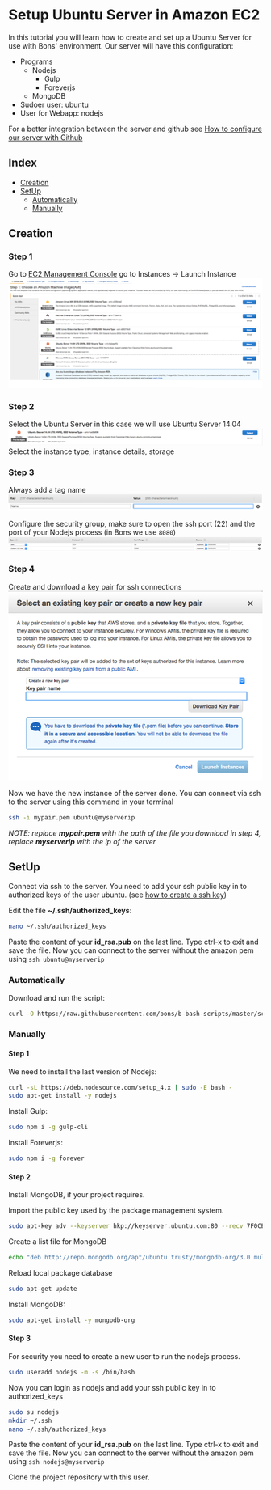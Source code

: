 # Setup Ubuntu Server in Amazon EC2

In this tutorial you will learn how to create and set up a Ubuntu Server for use with Bons' environment.
Our server will have this configuration:
- Programs
  - Nodejs
    - Gulp
    - Foreverjs
  - MongoDB
- Sudoer user: ubuntu
- User for Webapp: nodejs

For a better integration between the server and github see [How to configure our server with Github](./server-with-github)
## Index
- [Creation](#creation)
- [SetUp](#setup)
  - [Automatically](#automatically)
  - [Manually](#manually)

## Creation

### Step 1
  Go to [EC2 Management Console](https://console.aws.amazon.com/ec2/v2/home) go to Instances -> Launch Instance
  ![photo](../photos/setup/photo-1.png?raw=true)

### Step 2
  Select the Ubuntu Server in this case we will use Ubuntu Server 14.04
  ![photo](../photos/setup/photo-2.png?raw=true)
  Select the instance type, instance details, storage

### Step 3
  Always add a tag name
  ![photo](../photos/setup/photo-3.png?raw=true)

  Configure the security group, make sure to open the ssh port (22) and the port of your Nodejs process (in Bons we use `8080`)
  ![photo](../photos/setup/photo-4.png?raw=true)

### Step 4
  Create and download a key pair for ssh connections
  ![photo](../photos/setup/photo-5.png?raw=true)

Now we have the new instance of the server done. You can connect via ssh to the server using this command in your terminal
```bash
ssh -i mypair.pem ubuntu@myserverip
```

_NOTE: replace __mypair.pem__ with the path of the file you download in step 4, replace __myserverip__ with the ip of the server_

## SetUp

Connect via ssh to the server.
You need to add your ssh public key in to authorized keys of the user ubuntu. (see [how to create a ssh key](./how-to-create-ssh-key.md))

Edit the file __~/.ssh/authorized_keys__:
```bash
nano ~/.ssh/authorized_keys
```

Paste the content of your __id_rsa.pub__ on the last line. Type ctrl-x to exit and save the file.
Now you can connect to the server without the amazon pem using `ssh ubuntu@myserverip`

### Automatically
Download and run the script:
```bash
curl -O https://raw.githubusercontent.com/bons/b-bash-scripts/master/scripts/setup.sh && sudo bash setup.sh && rm setup.sh
```

### Manually

#### Step 1
We need to install the last version of Nodejs:
```bash
curl -sL https://deb.nodesource.com/setup_4.x | sudo -E bash -
sudo apt-get install -y nodejs
```

Install Gulp:
```bash
sudo npm i -g gulp-cli
```

Install Foreverjs:
```bash
sudo npm i -g forever
```

#### Step 2
Install MongoDB, if your project requires.

Import the public key used by the package management system.
```bash
sudo apt-key adv --keyserver hkp://keyserver.ubuntu.com:80 --recv 7F0CEB10
```
Create a list file for MongoDB
```bash
echo "deb http://repo.mongodb.org/apt/ubuntu trusty/mongodb-org/3.0 multiverse" | sudo tee /etc/apt/sources.list.d/mongodb-org-3.0.list
```

Reload local package database
```bash
sudo apt-get update
```

Install MongoDB:
```bash
sudo apt-get install -y mongodb-org
```

#### Step 3
For security you need to create a new user to run the nodejs process.
```bash
sudo useradd nodejs -m -s /bin/bash
```
Now you can login as nodejs and add your ssh public key in to authorized_keys
```bash
sudo su nodejs
mkdir ~/.ssh
nano ~/.ssh/authorized_keys
```
Paste the content of your __id_rsa.pub__ on the last line. Type ctrl-x to exit and save the file.
Now you can connect to the server without the amazon pem using `ssh nodejs@myserverip`

Clone the project repository with this user.
